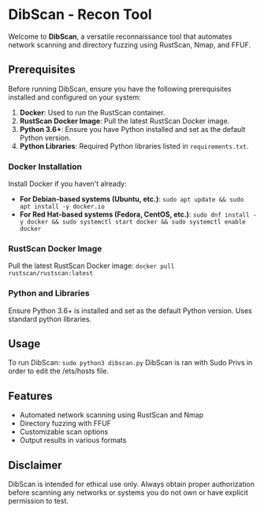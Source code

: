 # DibScan - Recon Tool

Welcome to **DibScan**, a versatile reconnaissance tool that automates network scanning and directory fuzzing using RustScan, Nmap, and FFUF.

## Prerequisites

Before running DibScan, ensure you have the following prerequisites installed and configured on your system:

1. **Docker**: Used to run the RustScan container.
2. **RustScan Docker Image**: Pull the latest RustScan Docker image.
3. **Python 3.6+**: Ensure you have Python installed and set as the default Python version.
4. **Python Libraries**: Required Python libraries listed in `requirements.txt`.

### Docker Installation

Install Docker if you haven't already:

- **For Debian-based systems (Ubuntu, etc.)**: `sudo apt update && sudo apt install -y docker.io`
- **For Red Hat-based systems (Fedora, CentOS, etc.)**: `sudo dnf install -y docker && sudo systemctl start docker && sudo systemctl enable docker`

### RustScan Docker Image

Pull the latest RustScan Docker image: `docker pull rustscan/rustscan:latest`

### Python and Libraries

Ensure Python 3.6+ is installed and set as the default Python version. Uses standard python libraries.

## Usage

To run DibScan: `sudo python3 dibscan.py`
DibScan is ran with Sudo Privs in order to edit the /ets/hosts file.

## Features

- Automated network scanning using RustScan and Nmap
- Directory fuzzing with FFUF
- Customizable scan options
- Output results in various formats

## Disclaimer

DibScan is intended for ethical use only. Always obtain proper authorization before scanning any networks or systems you do not own or have explicit permission to test.
